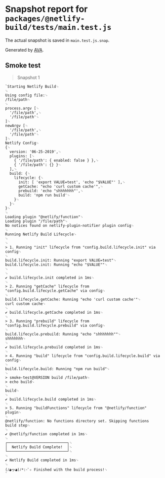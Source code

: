 # Snapshot report for `packages/@netlify-build/tests/main.test.js`

The actual snapshot is saved in `main.test.js.snap`.

Generated by [AVA](https://ava.li).

## Smoke test

> Snapshot 1

    `Starting Netlify Build␊
    ␊
    Using config file:␊
    /file/path␊
    ␊
    process.argv [␊
      '/file/path',␊
      '/file/path'␊
    ]␊
    newArgv [␊
      '/file/path',␊
      '/file/path'␊
    ]␊
    Netlify Config␊
    {␊
      version: '06-25-2019',␊
      plugins: [␊
        { '/file/path': { enabled: false } },␊
        { '/file/path': {} }␊
      ],␊
      build: {␊
        lifecycle: {␊
          init: [ 'export VALUE=test', 'echo "$VALUE"' ],␊
          getCache: "echo 'curl custom cache'",␊
          prebuild: 'echo "shhhhhhh"',␊
          build: 'npm run build'␊
        }␊
      }␊
    }␊
    ␊
    Loading plugin "@netlify/function"␊
    Loading plugin "/file/path"␊
    No notices found on netlify-plugin-notifier plugin config␊
    ␊
    Running Netlify Build Lifecycle␊
    ␊
    ␊
    > 1. Running "init" lifecycle from "config.build.lifecycle.init" via config␊
    ␊
    build.lifecycle.init: Running "export VALUE=test"␊
    build.lifecycle.init: Running "echo "$VALUE""␊
    ␊
    ␊
    ✔ build.lifecycle.init completed in 1ms␊
    ␊
    > 2. Running "getCache" lifecycle from "config.build.lifecycle.getCache" via config␊
    ␊
    build.lifecycle.getCache: Running "echo 'curl custom cache'"␊
    curl custom cache␊
    ␊
    ✔ build.lifecycle.getCache completed in 1ms␊
    ␊
    > 3. Running "prebuild" lifecycle from "config.build.lifecycle.prebuild" via config␊
    ␊
    build.lifecycle.prebuild: Running "echo "shhhhhhh""␊
    shhhhhhh␊
    ␊
    ✔ build.lifecycle.prebuild completed in 1ms␊
    ␊
    > 4. Running "build" lifecycle from "config.build.lifecycle.build" via config␊
    ␊
    build.lifecycle.build: Running "npm run build"␊
    ␊
    > smoke-test@VERSION build /file/path␊
    > echo build␊
    ␊
    build␊
    ␊
    ✔ build.lifecycle.build completed in 1ms␊
    ␊
    > 5. Running "buildFunctions" lifecycle from "@netlify/function" plugin␊
    ␊
    @netlify/function: No functions directory set. Skipping functions build step␊
    ␊
    ✔ @netlify/function completed in 1ms␊
    ␊
    ┌───────────────────────────┐␊
    │  Netlify Build Complete!  │␊
    └───────────────────────────┘␊
    ␊
    ✔ Netlify Build completed in 1ms␊
    ␊
    (ﾉ◕ヮ◕)ﾉ*:･ﾟ✧ Finished with the build process!␊
    `
